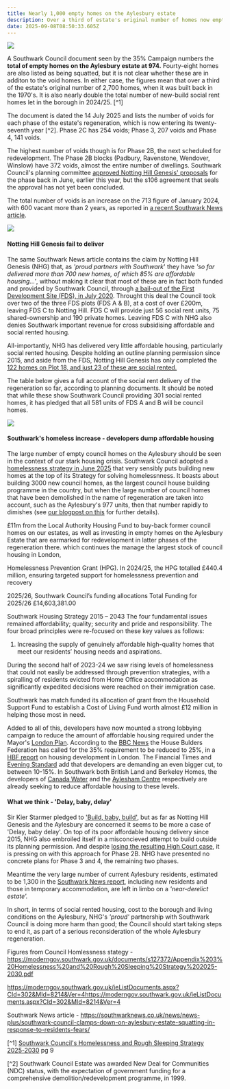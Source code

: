 ```yaml
---
title: Nearly 1,000 empty homes on the Aylesbury estate
description: Over a third of estate's original number of homes now empty
date: 2025-09-08T08:50:33.605Z
---
```

![](img/aylesbury_view_das_may_2022_pg_43.png)

A Southwark Council document seen by the 35% Campaign numbers the **total of empty homes on the Aylesbury estate at 974.**  Fourty-eight homes are also listed as being squatted, but it is not clear whether these are in additon to the void homes.  In either case, the figures mean that over a third of the estate's original number of 2,700 homes, when it was built back in the 1970's.  It is also nearly double the total number of new-build social rent homes let in the borough in 2024/25. [^1]

The document is dated the 14 July 2025 and lists the number of voids for each phase of the estate's regeneration, which is now entering its twenty-seventh year [^2].  Phase 2C has 254 voids; Phase 3, 207 voids and Phase 4, 141 voids.

The highest number of voids though is for Phase 2B, the next scheduled for redevelopment.  The Phase 2B blocks (Padbury, Ravenstone, Wendover, Winslow) have 372 voids, almost the entire number of dwellings.  Southwark Council's planning committee [approved Notting Hill Genesis' proposals](https://www.35percent.org/posts/aylesbury-phase-2b-approved-by-planning-committee-for-the-second-time/) for the phase back in June, earlier this year, but the s106 agreement that seals the approval has not yet been concluded. 

The total number of voids is an increase on the 713 figure of January 2024, with 600 vacant more than 2 years, as reported in [a recent Southwark News article](https://southwarknews.co.uk/news/news-plus/southwark-council-clamps-down-on-aylesbury-estate-squatting-in-response-to-residents-fears/).

![](img/img-20250811-wa0003-002-_phase_2b.jpg)

#### Notting Hill Genesis fail to deliver

The same Southwark News article contains the claim by Notting Hill Genesis (NHG) that, as *'proud partners with Southwark*' they have *'so far delivered more than 700 new homes, of which 85% are affordable housing...'*, without making it clear that most of these are in fact both funded and provided by Southwark Council, through [a bail-out of the First  Development Site (FDS), in July 2020](https://www.35percent.org/posts/2020-07-09-aylesbury-estate-fds-variation/).  Throught this deal the Council took over two of the three FDS plots (FDS A & B), at a cost of over £200m, leaving FDS C to Notting Hill.  FDS C will provide just 56 social rent units, 75 shared-ownership and 190 private homes.  Leaving FDS C with NHG also denies Southwark important revenue for cross subsidising affordable and social rented housing. 

All-importantly, NHG has delivered very little affordable housing, particularly social rented housing. Despite holding an outline planning permission since 2015, and aside from the FDS, Notting Hill Genesis has only completed the [122 homes on Plot 18, and just 23 of these are social rented.](https://www.35percent.org/posts/aylesbury-regeneration-fails-to-deliver-affordable-and-family-housing/)

The table below gives a full account of the social rent delivery of the regeneration so far, according to planning documents.  It should be noted that while these show Southwark Council providing 301 social rented homes, it has pledged that all 581 units of FDS A and B will be council homes.

![](img/table_providers_of_social_rented_draft_blog_211124.png)

#### Southwark's homeless increase - developers dump affordable housing

The large number of empty council homes on the Aylesbury should be seen in the context of our stark housing crisis.  Southwark Council adopted a [homelessness strategy in June 2025](https://moderngov.southwark.gov.uk/documents/s127372/Appendix%203%20Homelessness%20and%20Rough%20Sleeping%20Strategy%202025-2030.pdf) that very sensibly puts building new homes at the top of its Strategy for solving homelessnness.  It boasts about building 3000 new council homes, as  the largest council house building programme in the country, but when the large number of council homes that have been demolished in the name of regeneration are taken into account, such as the Aylesbury's 977 units, then that number rapidly to dimishes (see [our blogpost on this](https://www.35percent.org/posts/southwark-council-ends-council-house-building/) for further details).

£11m from the Local Authority Housing Fund to buy-back former council homes on our estates, as well as investing in empty homes on the Aylesbury Estate that are earmarked for redevelopment in latter phases of the regeneration there.  which continues the manage the largest stock of council housing in London,

Homelessness Prevention Grant (HPG). In 2024/25, the HPG totalled £440.4 million, ensuring targeted support for homelessness prevention and recovery

2025/26, Southwark Council’s funding allocations Total Funding for 2025/26 £14,603,381.00 



Southwark Housing Strategy 2015 – 2043 
The four fundamental issues remained affordability; quality; security and pride and
responsibility.
The four broad principles were re-focused on these key values as follows:

1. Increasing the supply of genuinely affordable high-quality homes that meet our
   residents’ housing needs and aspirations.

During the second half of 2023-24 we saw rising levels of homelessness that could not
easily be addressed through prevention strategies, with a spiralling of residents evicted
from Home Office accommodation as significantly expedited decisions were reached on
their immigration case. 

Southwark has match funded its allocation of grant
from the Household Support Fund to establish a Cost of Living Fund worth almost £12
million in helping those most in need. 





Added to all of this, developers have now mounted a strong lobbying campaign to reduce the amount of affordable housing required under the Mayor's [London Plan](https://www.london.gov.uk/programmes-strategies/planning/london-plan).  According to the [BBC News](https://www.bbc.co.uk/news/articles/c62z6gpg8e6o) the House Bulders Federation has called for the 35% requirement to be reduced to 25%, in a [HBF report](https://www.hbf.co.uk/documents/14913/Mind_the_Gap_Examining_Londons_housing_shortfall.pdf) on housing development in London.  The Financial Times and [Evening Standard](https://www.standard.co.uk/news/london/housing-crisis-sadiq-khan-affordable-homes-rule-gla-mayor-b1250874.html) add that developers are demanding an even bigger cut, to between 10-15%.  In Southwark both British Land and Berkeley Homes, the developers of [Canada Water](https://www.salamandernews.org/canada-water-developer-requests-reduction-in-affordable-housing/) and the [Aylesham Centre](https://www.35percent.org/posts/aylesham-centre-planning-application-rejected/) respectively are already seeking to reduce affordable housing to these levels. 

#### What we think - 'Delay, baby, delay'

Sir Kier Starmer pledged to ['Build, baby, build'](https://www.bbc.co.uk/news/articles/c805mjxe2y9o), but as far as Notting Hill Genesis and the Aylesbury are concerned it seems to be more a case  of 'Delay, baby  delay'.  On top of its poor affordable housing delivery since 2015, NHG also embroiled itself in a misconcieved attempt to build outside its planning permission.  And despite [losing the resulting High Court case](https://www.35percent.org/posts/ayllesbury-planning-decision-quashed/), it is pressing on with this approach for Phase 2B.  NHG have presented no concrete plans for Phase 3 and 4, the remaining two phases.

Meantime the very large number of current Aylesbury residents, estimated to be 1,300 in the [Southwark News report](https://southwarknews.co.uk/news/news-plus/southwark-council-clamps-down-on-aylesbury-estate-squatting-in-response-to-residents-fears/), including new residents and those in temporary accommodation, are left in limbo on a *'near-derelict estate'.*

In short, in terms of social rented housing, cost to the borough and living conditions on the Aylesbury, NHG's *'proud'* partnership with Southwark Council is doing more harm than good; the Council should start taking steps to end it, as part of a serious reconsideration of the whole Aylesbury regeneration.

Figures from Council Homlessness stategy - <https://moderngov.southwark.gov.uk/documents/s127372/Appendix%203%20Homelessness%20and%20Rough%20Sleeping%20Strategy%202025-2030.pdf>

https://moderngov.southwark.gov.uk/ieListDocuments.aspx?CId=302&MId=8214&Ver=4<https://moderngov.southwark.gov.uk/ieListDocuments.aspx?CId=302&MId=8214&Ver=4>

Southwark News article - <https://southwarknews.co.uk/news/news-plus/southwark-council-clamps-down-on-aylesbury-estate-squatting-in-response-to-residents-fears/>

[^1] [Southwark Council's Homelessness and Rough Sleeping Strategy 2025-2030](https://moderngov.southwark.gov.uk/documents/s127372/Appendix%203%20Homelessness%20and%20Rough%20Sleeping%20Strategy%202025-2030.pdf) pg 9

[^2] Southwark Council  Estate was awarded New Deal for Communities (NDC) status, with the expectation of government funding for a comprehensive demolition/redevelopment programme, in 1999.